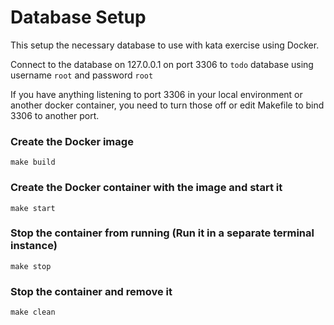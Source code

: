 # Database Setup

This setup the necessary database to use with kata exercise using Docker.

Connect to the database on 127.0.0.1 on port 3306 to `todo` database using username `root` and password `root`

If you have anything listening to port 3306 in your local environment or another docker container, you need to turn those off or edit Makefile to bind 3306 to another port.

### Create the Docker image

```
make build
```

### Create the Docker container with the image and start it

```
make start
```

### Stop the container from running (Run it in a separate terminal instance)

```
make stop
```

### Stop the container and remove it

```
make clean
```